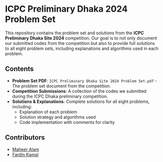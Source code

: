 # ICPC Preliminary Dhaka 2024 Problem Set

This repository contains the problem set and solutions from the **ICPC Preliminary Dhaka Site 2024** competition. Our goal is to not only document our submitted codes from the competition but also to provide full solutions to all eight problem sets, including explanations and algorithms used in each problem.

## Contents

- **Problem Set PDF**: `ICPC Preliminary Dhaka Site 2024 Problem Set.pdf` - The problem set document from the competition.
- **Competition Submissions**: A collection of the codes we submitted during the ICPC Dhaka preliminary competition.
- **Solutions & Explanations**: Complete solutions for all eight problems, including:
  - Explanation of each problem
  - Solution strategy and algorithms used
  - Code implementation with comments for clarity


## Contributors

- [Maheer Alam](https://github.com/MaheerJishan3)
- [Fardin Kamal](https://github.com/fardinkamal62)
